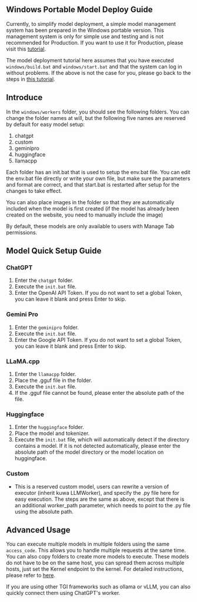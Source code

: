 ## Windows Portable Model Deploy Guide
Currently, to simplify model deployment, a simple model management system has been prepared in the Windows portable version. This management system is only for simple use and testing and is not recommended for Production. If you want to use it for Production, please visit this [tutorial](../../src/executor/README.md).

The model deployment tutorial here assumes that you have executed `windows/build.bat` and `windows/start.bat` and that the system can log in without problems. If the above is not the case for you, please go back to the steps in [this tutorial](../README.md).

## Introduce
In the `windows/workers` folder, you should see the following folders. You can change the folder names at will, but the following five names are reserved by default for easy model setup:
1. chatgpt
2. custom
3. geminipro
4. huggingface
5. llamacpp

Each folder has an init.bat that is used to setup the env.bat file. You can edit the env.bat file directly or write your own file, but make sure the parameters and format are correct, and that start.bat is restarted after setup for the changes to take effect.

You can also place images in the folder so that they are automatically included when the model is first created (if the model has already been created on the website, you need to manually include the image)

By default, these models are only available to users with Manage Tab permissions.

## Model Quick Setup Guide

### ChatGPT
1. Enter the `chatgpt` folder.
2. Execute the `init.bat` file.
3. Enter the OpenAI API Token. If you do not want to set a global Token, you can leave it blank and press Enter to skip.

### Gemini Pro
1. Enter the `geminipro` folder.
2. Execute the `init.bat` file.
3. Enter the Google API Token. If you do not want to set a global Token, you can leave it blank and press Enter to skip.

### LLaMA.cpp
1. Enter the `llamacpp` folder.
2. Place the .gguf file in the folder.
3. Execute the `init.bat` file.
4. If the .gguf file cannot be found, please enter the absolute path of the file.

### Huggingface
1. Enter the `huggingface` folder.
2. Place the model and tokenizer.
3. Execute the `init.bat` file, which will automatically detect if the directory contains a model. If it is not detected automatically, please enter the absolute path of the model directory or the model location on huggingface.

### Custom
- This is a reserved custom model, users can rewrite a version of executor (inherit kuwa LLMWorker), and specify the .py file here for easy execution. The steps are the same as above, except that there is an additional worker_path parameter, which needs to point to the .py file using the absolute path.

## Advanced Usage
You can execute multiple models in multiple folders using the same `access_code`. This allows you to handle multiple requests at the same time. You can also copy folders to create more models to execute. These models do not have to be on the same host, you can spread them across multiple hosts, just set the Kernel endpoint to the kernel. For detailed instructions, please refer to [here](../../src/executor/README.md).

If you are using other TGI frameworks such as ollama or vLLM, you can also quickly connect them using ChatGPT's worker.